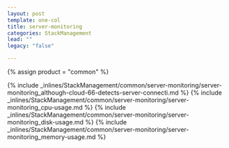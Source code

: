 ```yaml
---
layout: post
template: one-col
title: server-monitoring
categories: StackManagement
lead: ""
legacy: "false"

---
```

{% assign product = "common" %}

{% include _inlines/StackManagement/common/server-monitoring/server-monitoring_although-cloud-66-detects-server-connecti.md %}
{% include _inlines/StackManagement/common/server-monitoring/server-monitoring_cpu-usage.md %}
{% include _inlines/StackManagement/common/server-monitoring/server-monitoring_disk-usage.md %}
{% include _inlines/StackManagement/common/server-monitoring/server-monitoring_memory-usage.md %}
